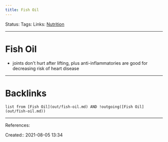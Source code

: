 ```yaml
---
title: Fish Oil
---
```

Status: 
Tags: 
Links: [Nutrition](out/nutrition.md)
___
# Fish Oil
- joints don't hurt after lifting, plus anti-inflammatories are good for decreasing risk of heart disease
___
# Backlinks
```dataview
list from [Fish Oil](out/fish-oil.md) AND !outgoing([Fish Oil](out/fish-oil.md))
```
___
References:

Created:: 2021-08-05 13:34

